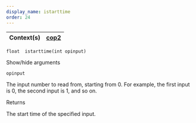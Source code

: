 ```yaml
---
display_name: istarttime
order: 24
---
```

| Context(s) | [cop2](../contexts/cop2.html) |
| --- | --- |

`float  istarttime(int opinput)`

Show/hide arguments

`opinput`

The input number to read from, starting from 0. For example, the first input is 0, the second input is 1, and so on.

Returns

The start time of the specified input.
